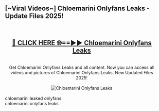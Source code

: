 <h2>[~Viral Videos~] Chloemarini Onlyfans Leaks - Update Files 2025!</h2>
<br>
<div align="center">
<h2><a href="https://betterlinks.top/A2PfLJ" rel="nofollow">🔴 CLICK HERE 🌐==►► Chloemarini Onlyfans Leaks</a></h2>
<br>
Get Chloemarini Onlyfans Leaks and all content. Now you can access all videos and pictures of Chloemarini Onlyfans Leaks. New Updated Files 2025!
<br>
<br>
<a href="https://betterlinks.top/A2PfLJ" rel="nofollow" data-target="animated-image.originalLink"><img src="https://i.ibb.co.com/WyWwxjT/player-gif2.gif" alt="Chloemarini Onlyfans Leaks" style="max-width: 100%; display: inline-block;" data-target="animated-image.originalImage"></a>
</div>
<br>
chloemarini leaked onlyfans<br>
chloemarini onlyfans leaks